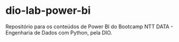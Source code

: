 # dio-lab-power-bi
Repositório para os conteúdos de Power BI do Bootcamp NTT DATA - Engenharia de Dados com Python, pela DIO.

